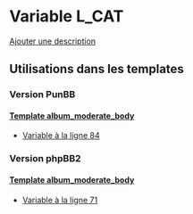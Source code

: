 # Variable L_CAT
[Ajouter une description](https://fa-tvars.appspot.com/var/L_CAT)

## Utilisations dans les templates

### Version PunBB

#### [Template album_moderate_body](punbb/album_moderate_body.md)
* [Variable &agrave; la ligne 84](../punbb/album_moderate_body.tpl#L84)

### Version phpBB2

#### [Template album_moderate_body](subsilver/album_moderate_body.md)
* [Variable &agrave; la ligne 71](../subsilver/album_moderate_body.tpl#L71)